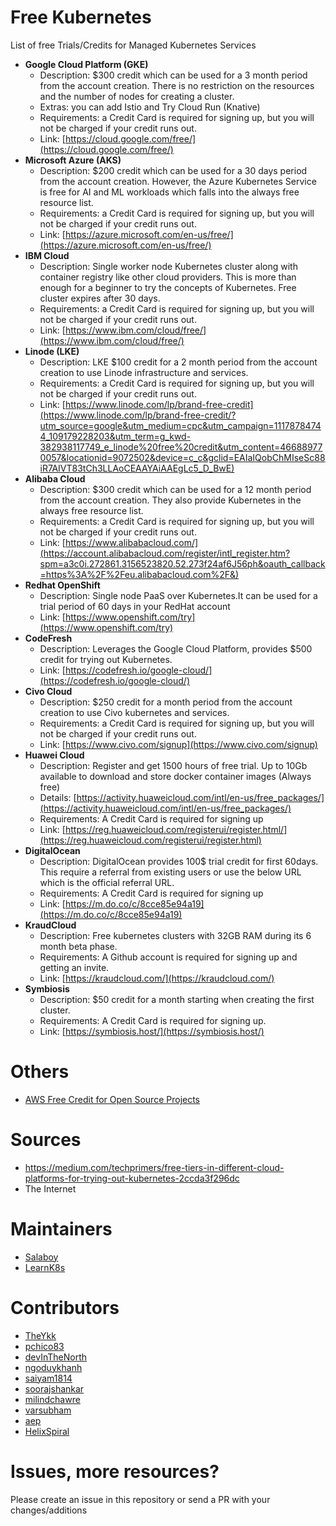# Free Kubernetes
List of free Trials/Credits for Managed Kubernetes Services

- **Google Cloud Platform (GKE)**
  - Description: $300 credit which can be used for a 3 month period from the account creation. There is no restriction on the resources and the number of nodes for creating a cluster.
  - Extras: you can add Istio and Try Cloud Run (Knative)
  - Requirements: a Credit Card is required for signing up, but you will not be charged if your credit runs out. 
  - Link: [https://cloud.google.com/free/](https://cloud.google.com/free/)
- **Microsoft Azure (AKS)**
  - Description: $200 credit which can be used for a 30 days period from the account creation. However, the Azure Kubernetes Service is free for AI and ML workloads which falls into the always free resource list.
  - Requirements: a Credit Card is required for signing up, but you will not be charged if your credit runs out. 
  - Link: [https://azure.microsoft.com/en-us/free/](https://azure.microsoft.com/en-us/free/)
- **IBM Cloud**
  - Description: Single worker node Kubernetes cluster along with container registry like other cloud providers. This is more than enough for a beginner to try the concepts of Kubernetes. Free cluster expires after 30 days.
  - Requirements: a Credit Card is required for signing up, but you will not be charged if your credit runs out.
  - Link: [https://www.ibm.com/cloud/free/](https://www.ibm.com/cloud/free/)
- **Linode (LKE)**
  - Description: LKE $100 credit for a 2 month period from the account creation to use Linode infrastructure and services.
  - Requirements: a Credit Card is required for signing up, but you will not be charged if your credit runs out. 
  - Link: [https://www.linode.com/lp/brand-free-credit](https://www.linode.com/lp/brand-free-credit/?utm_source=google&utm_medium=cpc&utm_campaign=11178784744_109179228203&utm_term=g_kwd-382938117749_e_linode%20free%20credit&utm_content=466889770057&locationid=9072502&device=c_c&gclid=EAIaIQobChMIseSc88iR7AIVT83tCh3LLAoCEAAYAiAAEgLc5_D_BwE)
- **Alibaba Cloud**
  - Description: $300 credit which can be used for a 12 month period from the account creation. They also provide Kubernetes in the always free resource list.
  - Requirements: a Credit Card is required for signing up, but you will not be charged if your credit runs out.
  - Link: [https://www.alibabacloud.com/](https://account.alibabacloud.com/register/intl_register.htm?spm=a3c0i.272861.3156523820.52.273f24af6J56ph&oauth_callback=https%3A%2F%2Feu.alibabacloud.com%2F&)
- **Redhat OpenShift**
  - Description: Single node PaaS over Kubernetes.It can be used for a trial period of 60 days in your RedHat account
  - Link: [https://www.openshift.com/try](https://www.openshift.com/try)
- **CodeFresh**
  - Description: Leverages the Google Cloud Platform, provides $500 credit for trying out Kubernetes.
  - Link: [https://codefresh.io/google-cloud/](https://codefresh.io/google-cloud/)
- **Civo Cloud**
  - Description: $250 credit for a month period from the account creation to use Civo kubernetes and services.
  - Requirements: a Credit Card is required for signing up, but you will not be charged if your credit runs out.
  - Link: [https://www.civo.com/signup](https://www.civo.com/signup)
- **Huawei Cloud**
   - Description:  Register and get 1500 hours of free trial. Up to 10Gb available to download and store docker container images (Always free)
   - Details: [https://activity.huaweicloud.com/intl/en-us/free_packages/](https://activity.huaweicloud.com/intl/en-us/free_packages/)
   - Requirements: A Credit Card is required for signing up
   - Link: [https://reg.huaweicloud.com/registerui/register.html/](https://reg.huaweicloud.com/registerui/register.html)
- **DigitalOcean**
  - Description: DigitalOcean provides 100$ trial credit for first 60days. This require a referral from existing users or use the below URL which is the official referral URL.
  - Requirements: A Credit Card is required for signing up
  - Link: [https://m.do.co/c/8cce85e94a19](https://m.do.co/c/8cce85e94a19)
- **KraudCloud**
  - Description: Free kubernetes clusters with 32GB RAM during its 6 month beta phase.
  - Requirements: A Github account is required for signing up and getting an invite.
  - Link: [https://kraudcloud.com/](https://kraudcloud.com/)
- **Symbiosis**
  - Description: $50 credit for a month starting when creating the first cluster.
  - Requirements: A Credit Card is required for signing up.
  - Link: [https://symbiosis.host/](https://symbiosis.host/)
# Others
- [AWS Free Credit for Open Source Projects](https://aws.amazon.com/blogs/opensource/aws-promotional-credits-open-source-projects/)


# Sources
- https://medium.com/techprimers/free-tiers-in-different-cloud-platforms-for-trying-out-kubernetes-2ccda3f296dc
- The Internet

# Maintainers
- [Salaboy](http://twitter.com/salaboy)
- [LearnK8s](http://twitter.com/learnk8s)


# Contributors
- [TheYkk](https://github.com/TheYkk)
- [pchico83](http://github.com/pchico83)
- [devInTheNorth](http://github.com/devInTheNorth)
- [ngoduykhanh](https://github.com/ngoduykhanh)
- [saiyam1814](https://github.com/saiyam1814)
- [soorajshankar](https://github.com/soorajshankar)
- [milindchawre](https://github.com/milindchawre)
- [varsubham](https://github.com/varsubham)
- [aep](https://github.com/aep)
- [HelixSpiral](https://github.com/HelixSpiral)


# Issues, more resources? 
Please create an issue in this repository or send a PR with your changes/additions
